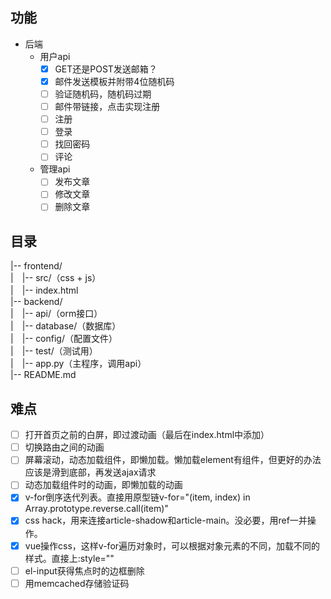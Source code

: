 ## 功能
* 后端
	* 用户api
		- [x] GET还是POST发送邮箱？
		- [x] 邮件发送模板并附带4位随机码
		- [ ] 验证随机码，随机码过期
		- [ ] 邮件带链接，点击实现注册
		- [ ] 注册
		- [ ] 登录
		- [ ] 找回密码
		- [ ] 评论
	* 管理api
		- [ ] 发布文章
		- [ ] 修改文章
		- [ ] 删除文章

## 目录
|-- frontend/  
|　|-- src/（css + js）  
|　|-- index.html  
|-- backend/  
|　|-- api/（orm接口）  
|　|-- database/（数据库）  
|　|-- config/（配置文件）  
|　|-- test/（测试用）  
|　|-- app.py（主程序，调用api）  
|-- README.md  

## 难点
- [ ] 打开首页之前的白屏，即过渡动画（最后在index.html中添加）
- [ ] 切换路由之间的动画
- [ ] 屏幕滚动，动态加载组件，即懒加载。懒加载element有组件，但更好的办法应该是滑到底部，再发送ajax请求
- [ ] 动态加载组件时的动画，即懒加载的动画
- [x] v-for倒序迭代列表。直接用原型链v-for="(item, index) in Array.prototype.reverse.call(item)"
- [x] css hack，用来连接article-shadow和article-main。没必要，用ref一并操作。
- [x] vue操作css，这样v-for遍历对象时，可以根据对象元素的不同，加载不同的样式。直接上:style=""
- [ ] el-input获得焦点时的边框删除
- [ ] 用memcached存储验证码